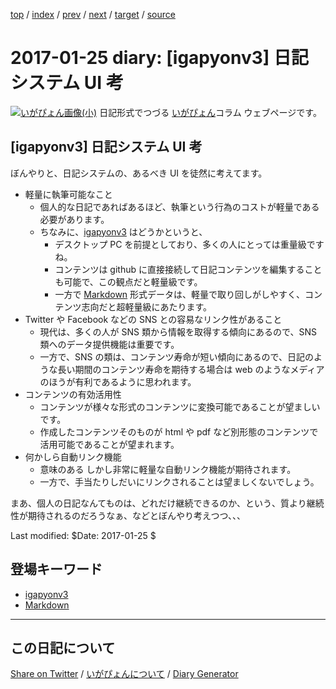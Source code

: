 [top](https://igapyon.github.io/diary/) 
 / [index](https://igapyon.github.io/diary/2017/index.html) 
 / [prev](https://igapyon.github.io/diary/2017/ig170124.html) 
 / [next](https://igapyon.github.io/diary/2017/ig170126.html) 
 / [target](https://igapyon.github.io/diary/2017/ig170125.html) 
 / [source](https://github.com/igapyon/diary/blob/gh-pages/2017/ig170125.html.src.md) 

2017-01-25 diary: [igapyonv3] 日記システム UI 考
=====================================================================================================
[![いがぴょん画像(小)](https://igapyon.github.io/diary/images/iga200306s.jpg "いがぴょん")](https://igapyon.github.io/diary/memo/memoigapyon.html) 日記形式でつづる [いがぴょん](https://igapyon.github.io/diary/memo/memoigapyon.html)コラム ウェブページです。

## [igapyonv3] 日記システム UI 考

ぼんやりと、日記システムの、あるべき UI を徒然に考えてます。

* 軽量に執筆可能なこと
  * 個人的な日記であればあるほど、執筆という行為のコストが軽量である必要があります。
  * ちなみに、[igapyonv3](https://igapyon.github.io/diary/keyword/igapyonv3.html) はどうかというと、
    * デスクトップ PC を前提としており、多くの人にとっては重量級ですね。
    * コンテンツは github に直接接続して日記コンテンツを編集することも可能で、この観点だと軽量級です。
    * 一方で [Markdown](https://igapyon.github.io/diary/keyword/markdown.html) 形式データは、軽量で取り回しがしやすく、コンテンツ志向だと超軽量級にあたります。
* Twitter や Facebook などの SNS との容易なリンク性があること
  * 現代は、多くの人が SNS 類から情報を取得する傾向にあるので、SNS 類へのデータ提供機能は重要です。
  * 一方で、SNS の類は、コンテンツ寿命が短い傾向にあるので、日記のような長い期間のコンテンツ寿命を期待する場合は web のようなメディアのほうが有利であるように思われます。
* コンテンツの有効活用性
  * コンテンツが様々な形式のコンテンツに変換可能であることが望ましいです。
  * 作成したコンテンツそのものが html や pdf など別形態のコンテンツで活用可能であることが望まれます。
* 何かしら自動リンク機能
  * 意味のある しかし非常に軽量な自動リンク機能が期待されます。
  * 一方で、手当たりしだいにリンクされることは望ましくないでしょう。

まあ、個人の日記なんてものは、どれだけ継続できるのか、という、質より継続性が期待されるのだろうなぁ、などとぼんやり考えつつ、、、

Last modified: $Date: 2017-01-25 $

## 登場キーワード

* [igapyonv3](https://igapyon.github.io/diary/keyword/igapyonv3.html)
* [Markdown](https://igapyon.github.io/diary/keyword/markdown.html)

----------------------------------------------------------------------------------------------------

## この日記について

[Share on Twitter](https://twitter.com/intent/tweet?hashtags=igapyon%2Cdiary%2C%E3%81%84%E3%81%8C%E3%81%B4%E3%82%87%E3%82%93%2Cigapyonv3%2CMarkdown&text=%5Bigapyonv3%5D+%E6%97%A5%E8%A8%98%E3%82%B7%E3%82%B9%E3%83%86%E3%83%A0+UI+%E8%80%83&url=https%3A%2F%2Figapyon.github.io%2Fdiary%2F2017%2Fig170125.html) / [いがぴょんについて](https://igapyon.github.io/diary/memo/memoigapyon.html) / [Diary Generator](https://github.com/igapyon/igapyonv3)
